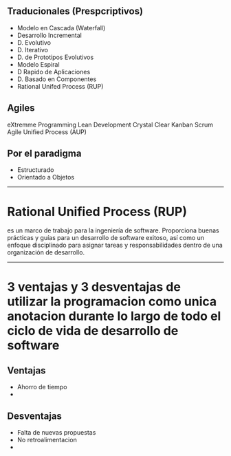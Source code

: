 ## Traducionales (Prespcriptivos)
* Modelo en Cascada (Waterfall)
* Desarrollo Incremental
* D. Evolutivo
* D. Iterativo
* D. de Prototipos Evolutivos
* Modelo Espiral 
* D Rapido de Aplicaciones
* D. Basado en Componentes
* Rational Unifed Process (RUP)


## Agiles
eXtremme Programming
Lean Development
Crystal Clear
Kanban 
Scrum 
Agile Unified Process (AUP)


## Por el paradigma
* Estructurado
* Orientado a Objetos 

---

# Rational Unified Process (RUP)

es un marco de trabajo para la ingeniería de software.
Proporciona buenas prácticas y guías para un desarrollo de software exitoso, así como un enfoque disciplinado para asignar tareas y responsabilidades dentro de una organización de desarrollo.



---
# 3 ventajas y 3 desventajas de utilizar la programacion como unica anotacion durante  lo largo de todo el ciclo de vida de desarrollo de software

## Ventajas 

* Ahorro de tiempo
* 

## Desventajas

* Falta de nuevas propuestas
* No retroalimentacion
* 